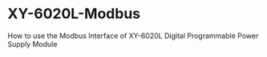 # XY-6020L-Modbus
How to use the Modbus Interface of XY-6020L Digital Programmable Power Supply Module
